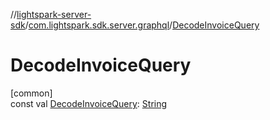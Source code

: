 //[lightspark-server-sdk](../../index.md)/[com.lightspark.sdk.server.graphql](index.md)/[DecodeInvoiceQuery](-decode-invoice-query.md)

# DecodeInvoiceQuery

[common]\
const val [DecodeInvoiceQuery](-decode-invoice-query.md): [String](https://kotlinlang.org/api/latest/jvm/stdlib/kotlin/-string/index.html)
